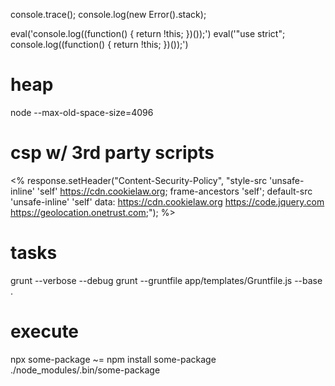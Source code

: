 console.trace();
console.log(new Error().stack);

eval('console.log((function() { return !this; })());')
eval('"use strict"; console.log((function() { return !this; })());')

# heap

node --max-old-space-size=4096

# csp w/ 3rd party scripts

<% response.setHeader("Content-Security-Policy", "style-src 'unsafe-inline' 'self' https://cdn.cookielaw.org; frame-ancestors 'self'; default-src 'unsafe-inline' 'self' data: https://cdn.cookielaw.org https://code.jquery.com https://geolocation.onetrust.com;"); %>

# tasks

grunt --verbose --debug
grunt --gruntfile app/templates/Gruntfile.js --base .

# execute

npx some-package
~=
npm install some-package
./node_modules/.bin/some-package

